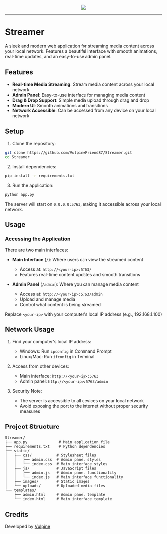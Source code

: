 <p align="center">
    <img src="https://i.postimg.cc/tRDkrQQQ/logo2.png">
</p>

---

# Streamer

A sleek and modern web application for streaming media content across your local network. Features a beautiful interface with smooth animations, real-time updates, and an easy-to-use admin panel.

## Features

- **Real-time Media Streaming**: Stream media content across your local network
- **Admin Panel**: Easy-to-use interface for managing media content
- **Drag & Drop Support**: Simple media upload through drag and drop
- **Modern UI**: Smooth animations and transitions
- **Network Accessible**: Can be accessed from any device on your local network

## Setup

1. Clone the repository:
```bash
git clone https://github.com/VulpineFriend87/Streamer.git
cd Streamer
```

2. Install dependencies:
```bash
pip install -r requirements.txt
```

3. Run the application:
```bash
python app.py
```

The server will start on `0.0.0.0:5763`, making it accessible across your local network.

## Usage

### Accessing the Application

There are two main interfaces:

- **Main Interface** (`/`): Where users can view the streamed content
  - Access at: `http://<your-ip>:5763/`
  - Features real-time content updates and smooth transitions

- **Admin Panel** (`/admin`): Where you can manage media content
  - Access at: `http://<your-ip>:5763/admin`
  - Upload and manage media
  - Control what content is being streamed

Replace `<your-ip>` with your computer's local IP address (e.g., 192.168.1.100)

## Network Usage

1. Find your computer's local IP address:
   - Windows: Run `ipconfig` in Command Prompt
   - Linux/Mac: Run `ifconfig` in Terminal

2. Access from other devices:
   - Main interface: `http://<your-ip>:5763`
   - Admin panel: `http://<your-ip>:5763/admin`

3. Security Note:
   - The server is accessible to all devices on your local network
   - Avoid exposing the port to the internet without proper security measures

## Project Structure

```
Streamer/
├── app.py              # Main application file
├── requirements.txt    # Python dependencies
├── static/
│   ├── css/           # Stylesheet files
│   │   ├── admin.css  # Admin panel styles
│   │   └── index.css  # Main interface styles
│   ├── js/            # JavaScript files
│   │   ├── admin.js   # Admin panel functionality
│   │   └── index.js   # Main interface functionality
│   ├── images/        # Static images
│   └── uploads/       # Uploaded media files
└── templates/
    ├── admin.html     # Admin panel template
    └── index.html     # Main interface template
```

## Credits

Developed by [Vulpine](https://vulpine.pro)

